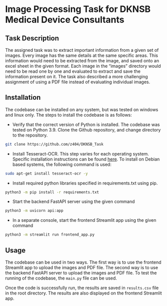 # Image Processing Task for DKNSB Medical Device Consultants

## Task Description

The assigned task was to extract important information from a given set of images. Every image has the same details at the same specific areas. This information would need to be extracted from the image, and saved onto an excel sheet in the given format. Each image in the “images” directory would need to be read one by one and evaluated to extract and save the information present on it. The task also described a more challenging assignment of using a PDF file instead of evaluating individual images. 

## Installation

The codebase can be installed on any system, but was tested on windows and linux only. The steps to install the codebase is as follows:

- Verify that the correct version of Python is installed. The codebase was tested on Python 3.9. Clone the Github repository, and change directory to the repository.

```bash
git clone https://github.com/z404/DKNSB_Task
```

 - Install Tesseract-OCR. This step varies for each operating system. Specific installation instructions can be found [here](https://tesseract-ocr.github.io/tessdoc/Installation.html). To install on Debian based systems, the following command is used:
```bash
sudo apt-get install tesseract-ocr -y
```

 - Install required python libraries specified in requirements.txt using pip.
```bash
python3 -m pip install -r requirements.txt
```

- Start the backend FastAPI server using the given command
```bash
python3 -m uvicorn api:app
```

- In a separate console, start the frontend Streamlit app using the given command
```bash
python3 -m streamlit run frontend_app.py
```

## Usage

The codebase can be used in two ways. The first way is to use the frontend Streamlit app to upload the images and PDF file. The second way is to use the backend FastAPI server to upload the images and PDF file. To test the running of the codebase, the `main.py` file can be used.

Once the code is successfully run, the results are saved in `results.csv` file in the root directory. The results are also displayed on the frontend Streamlit app.